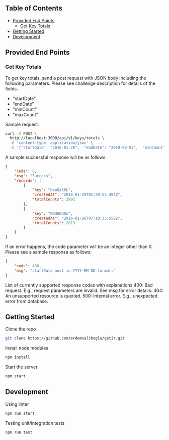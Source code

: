 ## Table of Contents

- [Provided End Points](#provided-end-points)
  - [Get Key Totals](#get-key-totals)
- [Getting Started](#getting-started)
- [Development](#development)

## Provided End Points

### Get Key Totals

To get key totals, send a post request with JSON body including the following parameters. Please see challenge description for details of the fields.
- "startDate”
- “endDate”
- "minCount"
- "maxCount"

Sample request:

```bash
curl -X POST \
  http://localhost:3000/api/v1/keys/totals \
  -H 'content-type: application/json' \
  -d '{"startDate": "2016-01-26",  "endDate": "2018-02-02",  "minCount": 2700,  "maxCount": 3000  }'
```

A sample successful response will be as follows:

```json
{
    "code": 0,
    "msg": "Success",
    "records": [
        {
            "key": "bxoQiSKL",
            "createdAt": "2016-01-29T01:59:53.494Z",
            "totalCounts": 2991
        },
        {
            "key": "NOdGNUDn",
            "createdAt": "2016-01-28T07:10:33.558Z",
            "totalCounts": 2813
        }
    ]
}
```

If an error happens, the code parameter will be an integer other than 0. Please see a sample response as follows:

```json
{
    "code": 400,
    "msg": "startDate must in YYYY-MM-DD format."
}
```

List of currently supported response codes with explanations
400: Bad request. E.g., request parameters are invalid. See msg for error details.
404: An unsupported resource is queried.
500: Internal error. E.g., unexpected error from database.

## Getting Started

Clone the repo

```bash
git clone https://github.com/erdemsalihoglu/getir.git
```
Install node modules

```bash
npm install
```

Start the server. 

```bash
npm start
```

## Development

Using linter

```bash
npm run start
```

Testing unit/integration tests

```bash
npm run test
```
